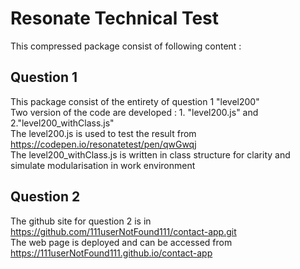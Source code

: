 # Resonate Technical Test  
This compressed package consist of following content :   
  
## Question 1  
This package consist of the entirety of question 1 "level200"  
Two version of the code are developed : 1. "level200.js" and 2."level200_withClass.js"  
The level200.js is used to test the result from https://codepen.io/resonatetest/pen/qwGwqj  
The level200_withClass.js is written in class structure for clarity and simulate modularisation in work environment  
  
## Question 2  
The github site for question 2 is in https://github.com/111userNotFound111/contact-app.git  
The web page is deployed and can be accessed from https://111userNotFound111.github.io/contact-app   
